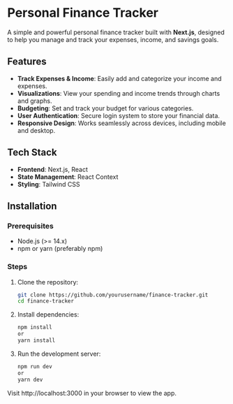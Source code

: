 # Personal Finance Tracker

A simple and powerful personal finance tracker built with **Next.js**, designed to help you manage and track your expenses, income, and savings goals.

## Features

- **Track Expenses & Income**: Easily add and categorize your income and expenses.
- **Visualizations**: View your spending and income trends through charts and graphs.
- **Budgeting**: Set and track your budget for various categories.
- **User Authentication**: Secure login system to store your financial data.
- **Responsive Design**: Works seamlessly across devices, including mobile and desktop.
  
## Tech Stack

- **Frontend**: Next.js, React
- **State Management**: React Context 
- **Styling**: Tailwind CSS

## Installation

### Prerequisites

- Node.js (>= 14.x)
- npm or yarn (preferably npm)

### Steps

1. Clone the repository:
   ```bash
   git clone https://github.com/yourusername/finance-tracker.git
   cd finance-tracker

2. Install dependencies:
   ```bash
   npm install
   or
   yarn install

3. Run the development server:
   ```bash
   npm run dev
   or
   yarn dev

Visit http://localhost:3000 in your browser to view the app.

